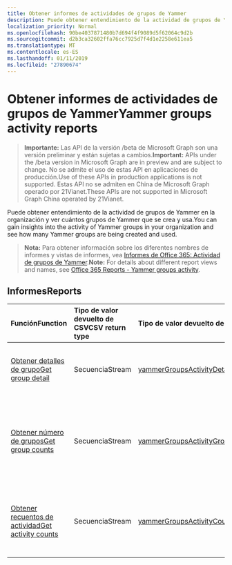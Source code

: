 ```yaml
---
title: Obtener informes de actividades de grupos de Yammer
description: Puede obtener entendimiento de la actividad de grupos de Yammer en la organización y ver cuántos grupos de Yammer que se crea y usa.
localization_priority: Normal
ms.openlocfilehash: 90be4037871480b7d694f4f9089d5f62064c9d2b
ms.sourcegitcommit: d2b3ca32602ffa76cc7925d7f4d1e2258e611ea5
ms.translationtype: MT
ms.contentlocale: es-ES
ms.lasthandoff: 01/11/2019
ms.locfileid: "27890674"
---
```

# <a name="yammer-groups-activity-reports"></a><span data-ttu-id="06fb9-103">Obtener informes de actividades de grupos de Yammer</span><span class="sxs-lookup"><span data-stu-id="06fb9-103">Yammer groups activity reports</span></span>

> <span data-ttu-id="06fb9-104">**Importante:** Las API de la versión /beta de Microsoft Graph son una versión preliminar y están sujetas a cambios.</span><span class="sxs-lookup"><span data-stu-id="06fb9-104">**Important:** APIs under the /beta version in Microsoft Graph are in preview and are subject to change.</span></span> <span data-ttu-id="06fb9-105">No se admite el uso de estas API en aplicaciones de producción.</span><span class="sxs-lookup"><span data-stu-id="06fb9-105">Use of these APIs in production applications is not supported.</span></span> <span data-ttu-id="06fb9-106">Estas API no se admiten en China de Microsoft Graph operado por 21Vianet.</span><span class="sxs-lookup"><span data-stu-id="06fb9-106">These APIs are not supported in Microsoft Graph China operated by 21Vianet.</span></span>

<span data-ttu-id="06fb9-107">Puede obtener entendimiento de la actividad de grupos de Yammer en la organización y ver cuántos grupos de Yammer que se crea y usa.</span><span class="sxs-lookup"><span data-stu-id="06fb9-107">You can gain insights into the activity of Yammer groups in your organization and see how many Yammer groups are being created and used.</span></span>

> <span data-ttu-id="06fb9-108">**Nota:** Para obtener información sobre los diferentes nombres de informes y vistas de informes, vea [Informes de Office 365: Actividad de grupos de Yammer](https://support.office.com/client/Yammer-groups-activity-report-94dd92ec-ea73-43c6-b51f-2a11fd78aa31).</span><span class="sxs-lookup"><span data-stu-id="06fb9-108">**Note:** For details about different report views and names, see [Office 365 Reports - Yammer groups activity](https://support.office.com/client/Yammer-groups-activity-report-94dd92ec-ea73-43c6-b51f-2a11fd78aa31).</span></span>

## <a name="reports"></a><span data-ttu-id="06fb9-109">Informes</span><span class="sxs-lookup"><span data-stu-id="06fb9-109">Reports</span></span>

| <span data-ttu-id="06fb9-110">Función</span><span class="sxs-lookup"><span data-stu-id="06fb9-110">Function</span></span>                                 | <span data-ttu-id="06fb9-111">Tipo de valor devuelto de CSV</span><span class="sxs-lookup"><span data-stu-id="06fb9-111">CSV return type</span></span> | <span data-ttu-id="06fb9-112">Tipo de valor devuelto de JSON</span><span class="sxs-lookup"><span data-stu-id="06fb9-112">JSON return type</span></span>                         | <span data-ttu-id="06fb9-113">Descripción</span><span class="sxs-lookup"><span data-stu-id="06fb9-113">Description</span></span>                              |
| :--------------------------------------- | :-------------- | :--------------------------------------- | ---------------------------------------- |
| [<span data-ttu-id="06fb9-114">Obtener detalles de grupo</span><span class="sxs-lookup"><span data-stu-id="06fb9-114">Get group detail</span></span>](../api/reportroot-getyammergroupsactivitydetail.md) | <span data-ttu-id="06fb9-115">Secuencia</span><span class="sxs-lookup"><span data-stu-id="06fb9-115">Stream</span></span>          | [<span data-ttu-id="06fb9-116">yammerGroupsActivityDetail</span><span class="sxs-lookup"><span data-stu-id="06fb9-116">yammerGroupsActivityDetail</span></span>](../resources/yammergroupsactivitydetail.md) | <span data-ttu-id="06fb9-117">Obtiene información sobre la actividad de grupos de Yammer por grupo.</span><span class="sxs-lookup"><span data-stu-id="06fb9-117">Get details about Yammer groups activity by group.</span></span> |
| [<span data-ttu-id="06fb9-118">Obtener número de grupos</span><span class="sxs-lookup"><span data-stu-id="06fb9-118">Get group counts</span></span>](../api/reportroot-getyammergroupsactivitygroupcounts.md) | <span data-ttu-id="06fb9-119">Secuencia</span><span class="sxs-lookup"><span data-stu-id="06fb9-119">Stream</span></span>          | [<span data-ttu-id="06fb9-120">yammerGroupsActivityGroupCounts</span><span class="sxs-lookup"><span data-stu-id="06fb9-120">yammerGroupsActivityGroupCounts</span></span>](../resources/yammergroupsactivitygroupcounts.md) | <span data-ttu-id="06fb9-121">Obtiene el número total de grupos que existen y en cuántos se incluyeron actividades de conversaciones de grupo.</span><span class="sxs-lookup"><span data-stu-id="06fb9-121">Get the total number of groups that existed and how many included group conversation activity.</span></span> |
| [<span data-ttu-id="06fb9-122">Obtener recuentos de actividad</span><span class="sxs-lookup"><span data-stu-id="06fb9-122">Get activity counts</span></span>](../api/reportroot-getyammergroupsactivitycounts.md) | <span data-ttu-id="06fb9-123">Secuencia</span><span class="sxs-lookup"><span data-stu-id="06fb9-123">Stream</span></span>          | [<span data-ttu-id="06fb9-124">yammerGroupsActivityCounts</span><span class="sxs-lookup"><span data-stu-id="06fb9-124">yammerGroupsActivityCounts</span></span>](../resources/yammergroupsactivitycounts.md) | <span data-ttu-id="06fb9-125">Obtiene el número de mensajes de Yammer publicados, leídos y etiquetados como “Me gusta” en grupos.</span><span class="sxs-lookup"><span data-stu-id="06fb9-125">Get the number of Yammer messages posted, read, and liked in groups.</span></span> |
